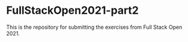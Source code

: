 # FullStackOpen2021-part2

This is the repository for submitting the exercises from Full Stack Open 2021. 
